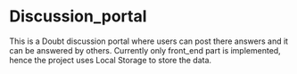 # Discussion_portal


This is a Doubt discussion portal where users can post there answers and it can be answered by others.
Currently only front_end part is implemented, hence the project uses Local Storage to store the data.
